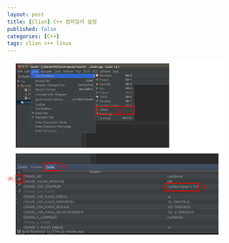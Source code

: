 ```yaml
---
layout: post
title: [Clion] C++ 컴파일러 설정
published: false
categories: [C++]
tags: clion c++ linux
---
```


![](/images/clion_compiler_setting.PNG)
